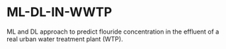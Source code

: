 # ML-DL-IN-WWTP
ML and DL approach to predict flouride concentration in the effluent of a real urban water treatment plant (WTP).
